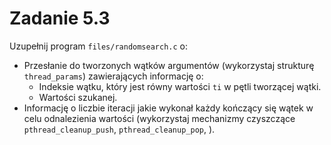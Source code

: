# Zadanie 5.3
Uzupełnij program `files/randomsearch.c` o:
* Przesłanie do tworzonych wątków argumentów (wykorzystaj strukturę `thread_params`) zawierających informację o:
    * Indeksie wątku, który jest równy wartości `ti` w pętli tworzącej wątki.
    * Wartości szukanej.
* Informację o liczbie iteracji jakie wykonał każdy kończący się wątek w celu odnalezienia wartości (wykorzystaj mechanizmy czyszczące `pthread_cleanup_push`, `pthread_cleanup_pop`, ).

